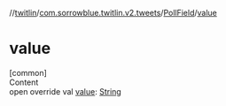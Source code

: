 //[twitlin](../../index.md)/[com.sorrowblue.twitlin.v2.tweets](../index.md)/[PollField](index.md)/[value](value.md)



# value  
[common]  
Content  
open override val [value](value.md): [String](https://kotlinlang.org/api/latest/jvm/stdlib/kotlin/-string/index.html)  



